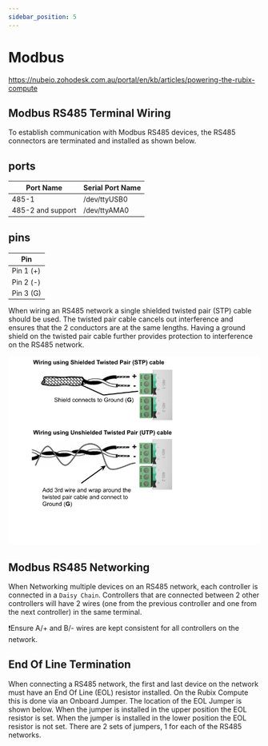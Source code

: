 ```yaml
---
sidebar_position: 5
---
```


# Modbus

https://nubeio.zohodesk.com.au/portal/en/kb/articles/powering-the-rubix-compute

## Modbus RS485 Terminal Wiring
To establish communication with Modbus RS485 devices, the RS485 connectors are terminated and installed as shown below.

## ports

| Port Name         | Serial Port Name |
|-------------------|------------------|
| 485-1             | /dev/ttyUSB0     |
| 485-2 and support | /dev/ttyAMA0     |

## pins

| Pin       |
|-----------|
| Pin 1 (+) |
| Pin 2 (-) |
| Pin 3 (G) |

When wiring an RS485 network a single shielded twisted pair (STP) cable should be used.  The twisted pair cable cancels out interference and ensures that the 2 conductors are at the same lengths. Having a ground shield on the twisted pair cable further provides protection to interference on the RS485 network.

![rs485.png](img/rs485.png)

## Modbus RS485 Networking
When Networking multiple devices on an RS485 network, each controller is connected in a `Daisy Chain`.   Controllers that are connected between 2 other controllers will have 2 wires (one from the previous controller and one from the next controller) in the same terminal.  

:exclamation:Ensure A/+ and B/- wires are kept consistent for all controllers on the network.  



## End Of Line Termination
When connecting a RS485 network, the first and last device on the network must have an End Of Line (EOL) resistor installed.  On the Rubix Compute this is done via an Onboard Jumper.  The location of the EOL Jumper is shown below.  When the jumper is installed in the upper position the EOL resistor is set.  When the jumper is installed in the lower position the EOL resistor is not set.  There are 2 sets of jumpers, 1 for each of the RS485 networks. 
